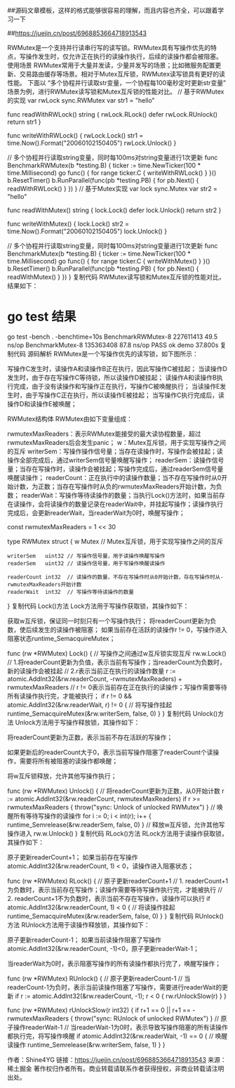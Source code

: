 ##源码文章模板，这样的格式能够很容易的理解，而且内容也齐全，可以跟着学习一下

##https://juejin.cn/post/6968853664718913543

RWMutex是一个支持并行读串行写的读写锁。RWMutex具有写操作优先的特点，写操作发生时，仅允许正在执行的读操作执行，后续的读操作都会被阻塞。
使用场景
RWMutex常用于大量并发读，少量并发写的场景；比如微服务配置更新、交易路由缓存等场景。相对于Mutex互斥锁，RWMutex读写锁具有更好的读性能。
下面以 “多个协程并行读取str变量，一个协程每100毫秒定时更新str变量” 场景为例，进行RWMutex读写锁和Mutex互斥锁的性能对比。
// 基于RWMutex的实现
var rwLock sync.RWMutex
var str1 = "hello"

func readWithRWLock() string {
rwLock.RLock()
defer rwLock.RUnlock()
return str1
}

func writeWithRWLock() {
rwLock.Lock()
str1 = time.Now().Format("20060102150405")
rwLock.Unlock()
}

// 多个协程并行读取string变量，同时每100ms对string变量进行1次更新
func BenchmarkRWMutex(b *testing.B) {
ticker := time.NewTicker(100 * time.Millisecond)
go func() {
for range ticker.C {
writeWithRWLock()
}
}()
b.ResetTimer()
b.RunParallel(func(pb *testing.PB) {
for pb.Next() {
readWithRWLock()
}
})
}
// 基于Mutex实现
var lock sync.Mutex
var str2 = "hello"

func readWithMutex() string {
lock.Lock()
defer lock.Unlock()
return str2
}

func writeWithMutex() {
lock.Lock()
str2 = time.Now().Format("20060102150405")
lock.Unlock()
}

// 多个协程并行读取string变量，同时每100ms对string变量进行1次更新
func BenchmarkMutex(b *testing.B) {
ticker := time.NewTicker(100 * time.Millisecond)
go func() {
for range ticker.C {
writeWithMutex()
}
}()
b.ResetTimer()
b.RunParallel(func(pb *testing.PB) {
for pb.Next() {
readWithMutex()
}
})
}
复制代码
RWMutex读写锁和Mutex互斥锁的性能对比，结果如下：
# go test 结果
go test -bench . -benchtime=10s
BenchmarkRWMutex-8      227611413               49.5 ns/op
BenchmarkMutex-8        135363408               87.8 ns/op
PASS
ok      demo    37.800s
复制代码
源码解析
RWMutex是一个写操作优先的读写锁，如下图所示：

写操作C发生时，读操作A和读操作B正在执行，因此写操作C被挂起；
当读操作D发生时，由于存在写操作C等待锁，所以读操作D被挂起；
读操作A和读操作B执行完成，由于没有读操作和写操作正在执行，写操作C被唤醒执行；
当读操作E发生时，由于写操作C正在执行，所以读操作E被挂起；
当写操作C执行完成后，读操作D和读操作E被唤醒；


RWMutex结构体
RWMutex由如下变量组成：

rwmutexMaxReaders：表示RWMutex能接受的最大读协程数量，超过rwmutexMaxReaders后会发生panic；
w：Mutex互斥锁，用于实现写操作之间的互斥
writerSem：写操作操作信号量；当存在读操作时，写操作会被挂起；读操作全部完成后，通过writerSem信号量唤醒写操作；
readerSem：读操作信号量；当存在写操作时，读操作会被挂起；写操作完成后，通过readerSem信号量唤醒读操作；
readerCount：正在执行中的读操作数量；当不存在写操作时从0开始计数，为正数；当存在写操作时从负的rwmutexMaxReaders开始计数，为负数；
readerWait：写操作等待读操作的数量；当执行Lock()方法时，如果当前存在读操作，会将读操作的数量记录在readerWait中，并挂起写操作；读操作执行完成后，会更新readerWait，当readerWait为0时，唤醒写操作；

const rwmutexMaxReaders = 1 << 30

type RWMutex struct {
w           Mutex  // Mutex互斥锁，用于实现写操作之间的互斥

    writerSem   uint32 // 写操作信号量，用于读操作唤醒写操作
    readerSem   uint32 // 读操作信号量，用于写操作唤醒读操作

    readerCount int32  // 读操作的数量，不存在写操作时从0开始计数，存在写操作时从-rwmutexMaxReaders开始计数
    readerWait  int32  // 写操作等待读操作的数量
}
复制代码
Lock()方法
Lock方法用于写操作获取锁，其操作如下：

获取w互斥锁，保证同一时刻只有一个写操作执行；
将readerCount更新为负数，使后续发生的读操作被阻塞；
如果当前存在活跃的读操作r != 0，写操作进入阻塞状态runtime_SemacquireMutex；

func (rw *RWMutex) Lock() {
// 写操作之间通过w互斥锁实现互斥
rw.w.Lock()
// 1.将readerCount更新为负值，表示当前有写操作；当readerCount为负数时，新的读操作会被挂起
// 2.r表示当前正在执行的读操作数量
r := atomic.AddInt32(&rw.readerCount, -rwmutexMaxReaders) + rwmutexMaxReaders
// r != 0表示当前存在正在执行的读操作；写操作需要等待所有读操作执行完，才能被执行；
if r != 0 && atomic.AddInt32(&rw.readerWait, r) != 0 {
// 将写操作挂起
runtime_SemacquireMutex(&rw.writerSem, false, 0)
}
}
复制代码
Unlock()方法
Unlock方法用于写操作释放锁，其操作如下：

将readerCount更新为正数，表示当前不存在活跃的写操作；

如果更新后的readerCount大于0，表示当前写操作阻塞了readerCount个读操作，需要将所有被阻塞的读操作都唤醒；


将w互斥锁释放，允许其他写操作执行；

func (rw *RWMutex) Unlock() {
// 将readerCount更新为正数，从0开始计数
r := atomic.AddInt32(&rw.readerCount, rwmutexMaxReaders)
if r >= rwmutexMaxReaders {
throw("sync: Unlock of unlocked RWMutex")
}
// 唤醒所有等待写操作的读操作
for i := 0; i < int(r); i++ {
runtime_Semrelease(&rw.readerSem, false, 0)
}
// 释放w互斥锁，允许其他写操作进入
rw.w.Unlock()
}
复制代码
RLock()方法
RLock方法用于读操作获取锁，其操作如下：

原子更新readerCount+1；
如果当前存在写操作atomic.AddInt32(&rw.readerCount, 1) < 0，读操作进入阻塞状态；

func (rw *RWMutex) RLock() {
// 原子更新readerCount+1
// 1. readerCount+1为负数时，表示当前存在写操作；读操作需要等待写操作执行完，才能被执行
// 2. readerCount+1不为负数时，表示当前不存在写操作，读操作可以执行
if atomic.AddInt32(&rw.readerCount, 1) < 0 {
// 将读操作挂起
runtime_SemacquireMutex(&rw.readerSem, false, 0)
}
}
复制代码
RUnlock()方法
RUnlock方法用于读操作释放锁，其操作如下：

原子更新readerCount-1；
如果当前读操作阻塞了写操作atomic.AddInt32(&rw.readerCount, -1)<0，原子更新readerWait-1；

当readerWait为0时，表示阻塞写操作的所有读操作都执行完了，唤醒写操作；



func (rw *RWMutex) RUnlock() {
// 原子更新readerCount-1
// 当readerCount-1为负时，表示当前读操作阻塞了写操作，需要进行readerWait的更新
if r := atomic.AddInt32(&rw.readerCount, -1); r < 0 {
rw.rUnlockSlow(r)
}
}

func (rw *RWMutex) rUnlockSlow(r int32) {
if r+1 == 0 || r+1 == -rwmutexMaxReaders {
throw("sync: RUnlock of unlocked RWMutex")
}
// 原子操作readerWait-1
// 当readerWait-1为0时，表示导致写操作阻塞的所有读操作都执行完，将写操作唤醒
if atomic.AddInt32(&rw.readerWait, -1) == 0 {
// 唤醒读操作
runtime_Semrelease(&rw.writerSem, false, 1)
}
}

作者：Shine4YG
链接：https://juejin.cn/post/6968853664718913543
来源：稀土掘金
著作权归作者所有。商业转载请联系作者获得授权，非商业转载请注明出处。
